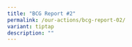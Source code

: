```yaml
---
title: "BCG Report #2"
permalink: /our-actions/bcg-report-02/
variant: tiptap
description: ""
---
```

